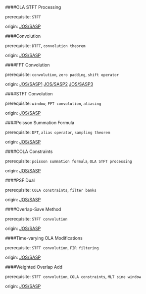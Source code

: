 ####OLA STFT Processing

prerequisite: `STFT`

origin: [JOS/SASP](https://ccrma.stanford.edu/~jos/sasp/Overlap_Add_OLA_STFT_Processing.html)

####Convolution

prerequisite: `DTFT`, `convolution theorem`

origin: [JOS/SASP](https://ccrma.stanford.edu/~jos/sasp/Convolution_Short_Signals.html)

####FFT Convolution

prerequisite: `convolution`, `zero padding`, `shift operator`

origin: [JOS/SASP1](https://ccrma.stanford.edu/~jos/sasp/Cyclic_FFT_Convolution.html) [JOS/SASP2](https://ccrma.stanford.edu/~jos/sasp/Acyclic_FFT_Convolution.html) [JOS/SASP3](https://ccrma.stanford.edu/~jos/sasp/Acyclic_FFT_Convolution_Matlab.html)

####STFT Convolution

prerequisite: `window`, `FFT convolution`, `aliasing`

origin: [JOS/SASP](https://ccrma.stanford.edu/~jos/sasp/Convolving_Long_Signals.html)

####Poisson Summation Formula

prerequisite: `DFT`, `alias operator`, `sampling theorem`

origin: [JOS/SASP](https://ccrma.stanford.edu/~jos/sasp/Poisson_Summation_Formula.html)

####COLA Constraints

prerequisite: `poisson summation formula`, `OLA STFT processing`

origin: [JOS/SASP](https://ccrma.stanford.edu/~jos/sasp/Frequency_Domain_COLA_Constraints.html)

####PSF Dual

prerequisite: `COLA constraints`, `filter banks`

origin: [JOS/SASP](https://ccrma.stanford.edu/~jos/sasp/PSF_Dual_Graphical_Equalizers.html)

####Overlap-Save Method

prerequisite: `STFT convolution`

origin: [JOS/SASP](https://ccrma.stanford.edu/~jos/sasp/Overlap_Save_Method.html)

####Time-varying OLA Modifications

prerequisite: `STFT convolution`, `FIR filtering`

origin: [JOS/SASP](https://ccrma.stanford.edu/~jos/sasp/Time_Varying_OLA_Modifications.html)

####Weighted Overlap Add

prerequisite: `STFT convolution`, `COLA constraints`, `MLT sine window`

origin: [JOS/SASP](https://ccrma.stanford.edu/~jos/sasp/Weighted_Overlap_Add.html)
